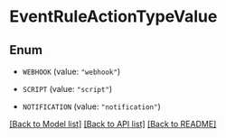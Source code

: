 # EventRuleActionTypeValue

## Enum


* `WEBHOOK` (value: `"webhook"`)

* `SCRIPT` (value: `"script"`)

* `NOTIFICATION` (value: `"notification"`)


[[Back to Model list]](../README.md#documentation-for-models) [[Back to API list]](../README.md#documentation-for-api-endpoints) [[Back to README]](../README.md)


